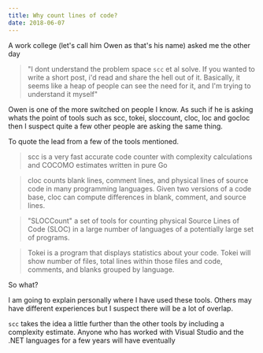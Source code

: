 ```yaml
---
title: Why count lines of code?
date: 2018-06-07
---
```


A work college (let's call him Owen as that's his name) asked me the other day 

> "I dont understand the problem space `scc` et al solve. If you wanted to write a short post, i'd read and share the hell out of it. Basically, it seems like a heap of people can see the need for it, and I'm trying to understand it myself"

Owen is one of the more switched on people I know. As such if he is asking whats the point of tools such as scc, tokei, sloccount, cloc, loc and gocloc then I suspect quite a few other people are asking the same thing.

To quote the lead from a few of the tools mentioned.

> scc is a very fast accurate code counter with complexity calculations and COCOMO estimates written in pure Go 

> cloc counts blank lines, comment lines, and physical lines of source code in many programming languages. Given two versions of a code base, cloc can compute differences in blank, comment, and source lines.

> "SLOCCount" a set of tools for counting physical Source Lines of Code (SLOC) in a large number of languages of a potentially large set of programs.

> Tokei is a program that displays statistics about your code. Tokei will show number of files, total lines within those files and code, comments, and blanks grouped by language.

So what?

I am going to explain personally where I have used these tools. Others may have different experiences but I suspect there will be a lot of overlap.



`scc` takes the idea a little further than the other tools by including a complexity estimate. Anyone who has worked with Visual Studio and the .NET languages for a few years will have eventually 